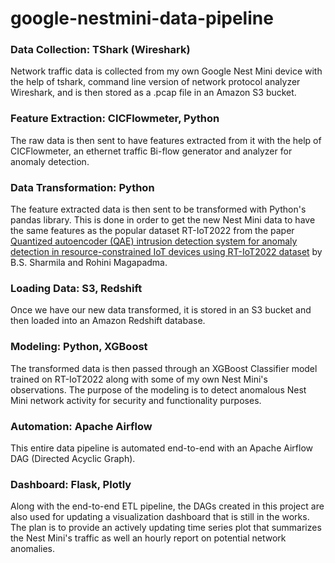# google-nestmini-data-pipeline

### Data Collection: TShark (Wireshark)

Network traffic data is collected from my own Google Nest Mini device with the help of tshark, command line version of network protocol analyzer Wireshark, and is then stored as a .pcap file in an Amazon S3 bucket.

### Feature Extraction: CICFlowmeter, Python

The raw data is then sent to have features extracted from it with the help of CICFlowmeter,  an ethernet traffic Bi-flow generator and analyzer for anomaly detection.

### Data Transformation: Python

The feature extracted data is then sent to be transformed with Python's pandas library. This is done in order to get the new Nest Mini data to have the same features as the popular dataset RT-IoT2022 from the paper [Quantized autoencoder (QAE) intrusion detection system for anomaly detection in resource-constrained IoT devices using RT-IoT2022 dataset](https://www.semanticscholar.org/paper/Quantized-autoencoder-(QAE)-intrusion-detection-for-Sharmila-Nagapadma/753f6ede01b4acaa325e302c38f1e0c1ade74f5b) by B.S. Sharmila and Rohini Magapadma.

### Loading Data: S3, Redshift

Once we have our new data transformed, it is stored in an S3 bucket and then loaded into an Amazon Redshift database.

### Modeling: Python, XGBoost

The transformed data is then passed through an XGBoost Classifier model trained on RT-IoT2022 along with some of my own Nest Mini's observations. The purpose of the modeling is to detect anomalous Nest Mini network activity for security and functionality purposes.

### Automation: Apache Airflow

This entire data pipeline is automated end-to-end with an Apache Airflow DAG (Directed Acyclic Graph).

### Dashboard: Flask, Plotly

Along with the end-to-end ETL pipeline, the DAGs created in this project are also used for updating a visualization dashboard that is still in the works. The plan is to provide an actively updating time series plot that summarizes the Nest Mini's traffic as well an hourly report on potential network anomalies. 
